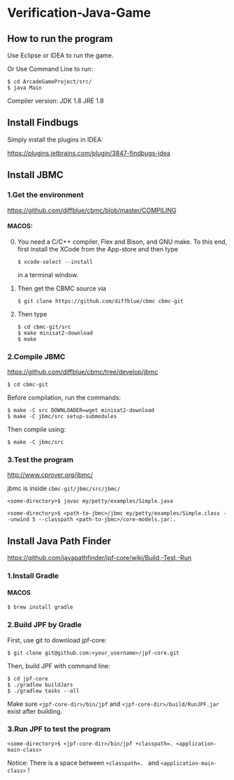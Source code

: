 # Verification-Java-Game

## How to run the program
Use Eclipse or IDEA to run the game.

Or Use Command Line to run:
```
$ cd ArcadeGameProject/src/
$ java Main
```

Compiler version: 
JDK 1.8
JRE 1.8

## Install Findbugs

Simply install the plugins in IDEA:

https://plugins.jetbrains.com/plugin/3847-findbugs-idea

## Install JBMC

### 1.Get the environment

   https://github.com/diffblue/cbmc/blob/master/COMPILING

   #### MACOS:

   0) You need a C/C++ compiler, Flex and Bison, and GNU make. To this
      end, first install the XCode from the App-store and then type
      ```
      $ xcode-select --install
      ```
      in a terminal window.

   1) Then get the CBMC source via
      ```
      $ git clone https://github.com/diffblue/cbmc cbmc-git
      ```
   2) Then type
      ```
      $ cd cbmc-git/src
      $ make minisat2-download
      $ make
      ```

### 2.Compile JBMC

   https://github.com/diffblue/cbmc/tree/develop/jbmc
   ```
   $ cd cbmc-git
   ```
   Before compilation, run the commands:
   ```
   $ make -C src DOWNLOADER=wget minisat2-download
   $ make -C jbmc/src setup-submodules
   ```
   Then compile using:
   ```
   $ make -C jbmc/src
   ```

### 3.Test the program
   
   http://www.cprover.org/jbmc/

   jbmc is inside `cbmc-git/jbmc/src/jbmc/`
   ```
   <some-directory>$ javac my/petty/examples/Simple.java

   <some-directory>$ <path-to-jbmc>/jbmc my/petty/examples/Simple.class --unwind 5 --classpath <path-to-jbmc>/core-models.jar:.
   ```

## Install Java Path Finder

https://github.com/javapathfinder/jpf-core/wiki/Build,-Test,-Run

### 1.Install Gradle

#### MACOS
```
$ brew install gradle
```

### 2.Build JPF by Gradle

First, use git to download jpf-core:
```
$ git clone git@github.com:<your_username>/jpf-core.git
```
Then, build JPF with command line:
```
$ cd jpf-core
$ ./gradlew buildJars
$ ./gradlew tasks --all
```
Make sure `<jpf-core-dir>/bin/jpf` and `<jpf-core-dir>/build/RunJPF.jar` exist after building.

### 3.Run JPF to test the program
```
<some-directory>$ <jpf-core-dir>/bin/jpf +classpath=. <application-main-class>
```
Notice: There is a space between `+classpath=. ` and `<application-main-class>` !
